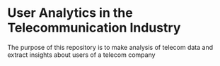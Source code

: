 # User Analytics in the Telecommunication Industry
The purpose of this repository is to make analysis of telecom data and extract insights about users of a telecom company